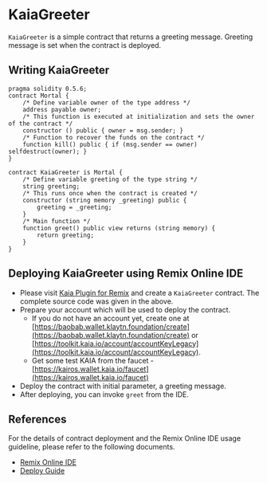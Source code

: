 # KaiaGreeter

`KaiaGreeter` is a simple contract that returns a greeting message. Greeting message is set when the contract is deployed.

## Writing KaiaGreeter <a href="#writing-kaiagreeter" id="writing-kaiagreeter"></a>

```
pragma solidity 0.5.6;
contract Mortal {
    /* Define variable owner of the type address */
    address payable owner;
    /* This function is executed at initialization and sets the owner of the contract */
    constructor () public { owner = msg.sender; }
    /* Function to recover the funds on the contract */
    function kill() public { if (msg.sender == owner) selfdestruct(owner); }
}

contract KaiaGreeter is Mortal {
    /* Define variable greeting of the type string */
    string greeting;
    /* This runs once when the contract is created */
    constructor (string memory _greeting) public {
        greeting = _greeting;
    }
    /* Main function */
    function greet() public view returns (string memory) {
        return greeting;
    }
}
```

## Deploying KaiaGreeter using Remix Online IDE <a href="#deploying-kaiagreeter-using-kaia-ide" id="deploying-kaiagreeter-using-kaia-ide"></a>

* Please visit [Kaia Plugin for Remix](https://ide.klaytn.foundation) and create a `KaiaGreeter` contract. The complete source code was given in the above.
* Prepare your account which will be used to deploy the contract.
  * If you do not have an account yet, create one at [https://baobab.wallet.klaytn.foundation/create](https://baobab.wallet.klaytn.foundation/create) or [https://toolkit.kaia.io/account/accountKeyLegacy](https://toolkit.kaia.io/account/accountKeyLegacy).
  * Get some test KAIA from the faucet - [https://kairos.wallet.kaia.io/faucet](https://kairos.wallet.kaia.io/faucet)
* Deploy the contract with initial parameter, a greeting message.
* After deploying, you can invoke `greet` from the IDE.

## References <a href="#references" id="references"></a>

For the details of contract deployment and the Remix Online IDE usage guideline, please refer to the following documents.

* [Remix Online IDE](../../smart-contracts/ide-and-tools/ide-and-tools.md#kaia-ide)
* [Deploy Guide](../deploy/deploy.md)